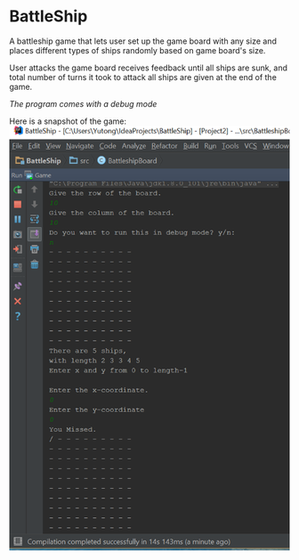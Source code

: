 # BattleShip
A battleship game that lets user set up the game board with any size and places different types 
of ships randomly based on game board's size.

User attacks the game board receives feedback until all ships are sunk, and total number of turns it 
took to attack all ships are given at the end of the game. 

*The program comes with a debug mode*

Here is a snapshot of the game:
![alt text](https://github.com/MagicGary/BattleShip/blob/master/Demo.PNG)

